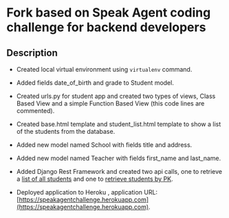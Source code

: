 Fork based on Speak Agent coding challenge for backend developers
============

## Description

- Created local virtual environment using `virtualenv` command.

- Added fields date_of_birth and grade to Student model.

- Created urls.py for student app and created two types of views, Class Based View and a simple Function Based View (this code lines are commented).

- Created base.html template and student_list.html template to show a list of the students from the database.

- Added new model named School with fields title and address.

- Added new model named Teacher with fields first_name and last_name.

- Added Django Rest Framework and created two api calls, one to retrieve a [list of all students](https://speakagentchallenge.herokuapp.com/api/students/) and one to [retrieve students by PK](https://speakagentchallenge.herokuapp.com/api/students/1/).

- Deployed application to Heroku , application URL: [https://speakagentchallenge.herokuapp.com](https://speakagentchallenge.herokuapp.com).
